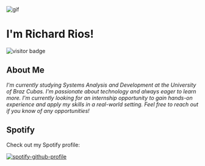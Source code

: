 ![gif](https://raw.githubusercontent.com/gist/theAdityaNVS/ae35a60963ad1129c40c6fee725022d9/raw/96a222546bddfe54530aa37a81579f5d7205024b/hello.gif)
# I'm Richard Rios!


![visitor badge](https://visitor-badge.glitch.me/badge?page_id=richardrso.visitor-badge)

## About Me

<p>
  <em>
    I'm currently studying Systems Analysis and Development at the University of Braz Cubas. I'm passionate about technology and always eager to learn more. I'm currently looking for an internship opportunity to gain hands-on experience and apply my skills in a real-world setting. Feel free to reach out if you know of any opportunities!
  </em>  
</p>

## Spotify

Check out my Spotify profile:

[![spotify-github-profile](https://spotify-github-profile.vercel.app/api/view?uid=31zgrteq6uhbptiyg3emfuyr3smm&cover_image=true&theme=default&show_offline=false&background_color=121212&interchange=false)](https://github.com/kittinan/spotify-github-profile)
